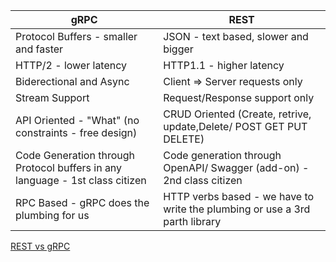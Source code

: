 | gRPC | REST |
|---|---|
|Protocol Buffers - smaller and faster | JSON - text based, slower and bigger |
| HTTP/2 - lower latency | HTTP1.1 - higher latency |
| Biderectional and Async | Client => Server requests only |
| Stream Support | Request/Response support only |
| API Oriented - "What" (no constraints - free design) | CRUD Oriented (Create, retrive, update,Delete/ POST GET PUT DELETE) |
| Code Generation through Protocol buffers in any language - 1st class citizen | Code generation through OpenAPI/ Swagger (add-on) - 2nd class citizen |
| RPC Based - gRPC does the plumbing for us | HTTP verbs based - we have to write the plumbing or use a 3rd parth library |


[REST vs gRPC](http://husobee.github.io/golang/rest/grpc/2016/05/28/golang-rest-v-grpc.html)
